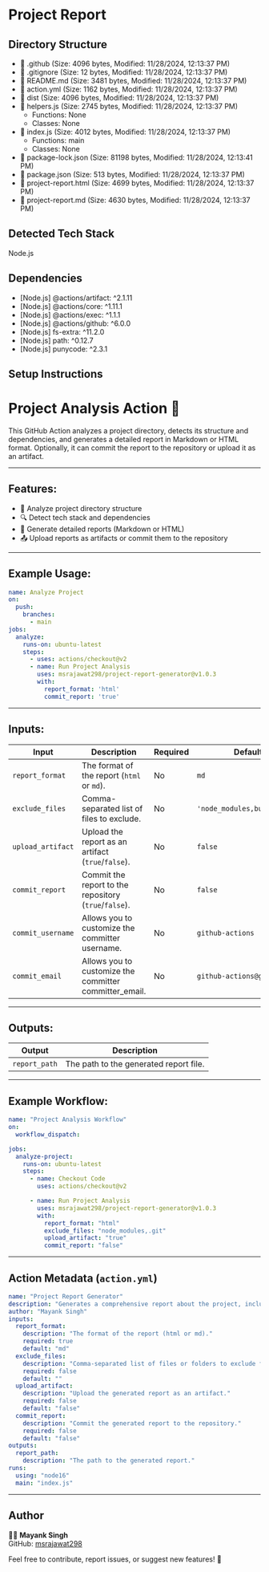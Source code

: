 # Project Report

## Directory Structure
- 📂 .github (Size: 4096 bytes, Modified: 11/28/2024, 12:13:37 PM)
- 📄 .gitignore (Size: 12 bytes, Modified: 11/28/2024, 12:13:37 PM)
- 📄 README.md (Size: 3481 bytes, Modified: 11/28/2024, 12:13:37 PM)
- 📄 action.yml (Size: 1162 bytes, Modified: 11/28/2024, 12:13:37 PM)
- 📂 dist (Size: 4096 bytes, Modified: 11/28/2024, 12:13:37 PM)
- 📄 helpers.js (Size: 2745 bytes, Modified: 11/28/2024, 12:13:37 PM)
  - Functions: None
  - Classes: None
- 📄 index.js (Size: 4012 bytes, Modified: 11/28/2024, 12:13:37 PM)
  - Functions: main
  - Classes: None
- 📄 package-lock.json (Size: 81198 bytes, Modified: 11/28/2024, 12:13:41 PM)
- 📄 package.json (Size: 513 bytes, Modified: 11/28/2024, 12:13:37 PM)
- 📄 project-report.html (Size: 4699 bytes, Modified: 11/28/2024, 12:13:37 PM)
- 📄 project-report.md (Size: 4630 bytes, Modified: 11/28/2024, 12:13:37 PM)
      
## Detected Tech Stack
Node.js
      
## Dependencies
- [Node.js] @actions/artifact: ^2.1.11
- [Node.js] @actions/core: ^1.11.1
- [Node.js] @actions/exec: ^1.1.1
- [Node.js] @actions/github: ^6.0.0
- [Node.js] fs-extra: ^11.2.0
- [Node.js] path: ^0.12.7
- [Node.js] punycode: ^2.3.1
      
## Setup Instructions
# Project Analysis Action 🚀

This GitHub Action analyzes a project directory, detects its structure and dependencies, and generates a detailed report in Markdown or HTML format. Optionally, it can commit the report to the repository or upload it as an artifact.

---

## Features:
- 📂 Analyze project directory structure
- 🔍 Detect tech stack and dependencies
- 📝 Generate detailed reports (Markdown or HTML)
- 📤 Upload reports as artifacts or commit them to the repository

---

## Example Usage:

```yaml
name: Analyze Project
on:
  push:
    branches:
      - main
jobs:
  analyze:
    runs-on: ubuntu-latest
    steps:
      - uses: actions/checkout@v2
      - name: Run Project Analysis
        uses: msrajawat298/project-report-generator@v1.0.3
        with:
          report_format: 'html'
          commit_report: 'true'
```

---

## Inputs:

| **Input**         | **Description**                                   | **Required** | **Default** |
|--------------------|---------------------------------------------------|--------------|-------------|
| `report_format`    | The format of the report (`html` or `md`).        | No          | `md`        |
| `exclude_files`    | Comma-separated list of files to exclude.         | No           | `'node_modules,build,.git'`        |
| `upload_artifact`  | Upload the report as an artifact (`true`/`false`).| No           | `false`     |
| `commit_report`    | Commit the report to the repository (`true`/`false`). | No           | `false`     |
| `commit_username`    | Allows you to customize the committer username. | No           | `github-actions`     |
| `commit_email`    | Allows you to customize the committer committer_email. | No           | `github-actions@github.com`     |


---

## Outputs:

| **Output**      | **Description**                            |
|------------------|--------------------------------------------|
| `report_path`    | The path to the generated report file.     |

---

## Example Workflow:

```yaml
name: "Project Analysis Workflow"
on:
  workflow_dispatch:

jobs:
  analyze-project:
    runs-on: ubuntu-latest
    steps:
      - name: Checkout Code
        uses: actions/checkout@v2

      - name: Run Project Analysis
        uses: msrajawat298/project-report-generator@v1.0.3
        with:
          report_format: "html"
          exclude_files: "node_modules,.git"
          upload_artifact: "true"
          commit_report: "false"
```

---

## Action Metadata (`action.yml`)

```yaml
name: "Project Report Generator"
description: "Generates a comprehensive report about the project, including directory structure, tech stack, and usage."
author: "Mayank Singh"
inputs:
  report_format:
    description: "The format of the report (html or md)."
    required: true
    default: "md"
  exclude_files:
    description: "Comma-separated list of files or folders to exclude from analysis."
    required: false
    default: ""
  upload_artifact:
    description: "Upload the generated report as an artifact."
    required: false
    default: "false"
  commit_report:
    description: "Commit the generated report to the repository."
    required: false
    default: "false"
outputs:
  report_path:
    description: "The path to the generated report."
runs:
  using: "node16"
  main: "index.js"
```

---

## Author

👨‍💻 **Mayank Singh**  
GitHub: [msrajawat298](https://github.com/msrajawat298)

Feel free to contribute, report issues, or suggest new features! 🚀